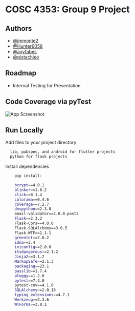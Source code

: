 
# COSC 4353: Group 9 Project




## Authors

- [@jmmonte2](https://www.github.com/jmmonte2)
- [@Hunter6058](https://www.github.com/Hunter6058)
- [@ayyfabes](https://www.github.com/ayyfabes)
- [@pistachieo](https://www.github.com/pistachieo)


## Roadmap

- Internal Testing for Presentation

## Code Coverage via pyTest

![App Screenshot](https://imgur.com/7RtuDtw.jpg)


## Run Locally

Add files to your project directory

```bash
  lib, pubspec, and android for flutter projects
  python for flask projects
```

Install dependencies

```bash
    pip install: 

    bcrypt==4.0.1
    blinker==1.6.2
    click==8.1.4
    colorama==0.4.6
    coverage==7.2.7
    dnspython==2.3.0
    email-validator==2.0.0.post2
    Flask==2.3.2
    Flask-Cors==4.0.0
    Flask-SQLAlchemy==3.0.5
    Flask-WTF==1.1.1
    greenlet==2.0.2
    idna==3.4
    iniconfig==2.0.0
    itsdangerous==2.1.2
    Jinja2==3.1.2
    MarkupSafe==2.1.3
    packaging==23.1
    passlib==1.7.4
    pluggy==1.2.0
    pytest==7.4.0
    pytest-cov==4.1.0
    SQLAlchemy==2.0.18
    typing_extensions==4.7.1
    Werkzeug==2.3.6
    WTForms==3.0.1


```

